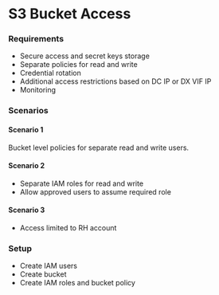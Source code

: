 # S3 Bucket Access

### Requirements

* Secure access and secret keys storage
* Separate policies for read and write
* Credential rotation
* Additional access restrictions based on DC IP or DX VIF IP
* Monitoring

### Scenarios
#### Scenario 1 
Bucket level policies for separate read and write users.

#### Scenario 2
* Separate IAM roles for read and write
* Allow approved users to assume required role

#### Scenario 3
* Access limited to RH account

### Setup
* Create IAM users
* Create bucket
* Create IAM roles and bucket policy